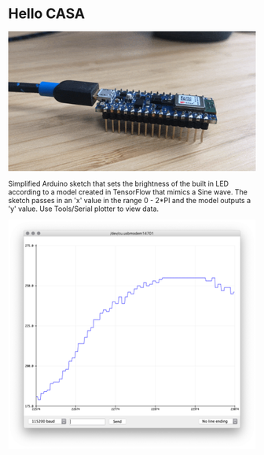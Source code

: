 # Hello CASA

![Serial Plotter Screenshot](LEDflashSine.gif)

Simplified Arduino sketch that sets the brightness of the built in LED according to a model created in TensorFlow that mimics a Sine wave.
The sketch passes in an 'x' value in the range 0 - 2*PI and the model outputs a 'y' value. Use Tools/Serial plotter to view data.

![Serial Plotter Screenshot](Screenshot_Plotter.png)
